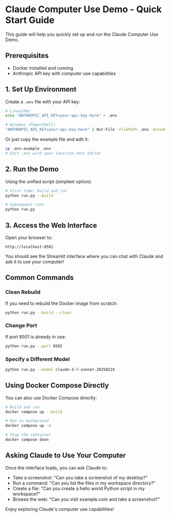 # Claude Computer Use Demo - Quick Start Guide

This guide will help you quickly set up and run the Claude Computer Use Demo.

## Prerequisites

- Docker installed and running
- Anthropic API key with computer use capabilities

## 1. Set Up Environment

Create a `.env` file with your API key:

```bash
# Linux/Mac
echo "ANTHROPIC_API_KEY=your-api-key-here" > .env

# Windows (PowerShell)
"ANTHROPIC_API_KEY=your-api-key-here" | Out-File -FilePath .env -Encoding utf8
```

Or just copy the example file and edit it:

```bash
cp .env.example .env
# Edit .env with your favorite text editor
```

## 2. Run the Demo

Using the unified script (simplest option):

```bash
# First time: build and run
python run.py --build

# Subsequent runs
python run.py
```

## 3. Access the Web Interface

Open your browser to:
```
http://localhost:8501
```

You should see the Streamlit interface where you can chat with Claude and ask it to use your computer!

## Common Commands

### Clean Rebuild

If you need to rebuild the Docker image from scratch:

```bash
python run.py --build --clean
```

### Change Port

If port 8501 is already in use:

```bash
python run.py --port 8502
```

### Specify a Different Model

```bash
python run.py --model claude-3-7-sonnet-20250219
```

## Using Docker Compose Directly

You can also use Docker Compose directly:

```bash
# Build and run
docker compose up --build

# Run in background
docker compose up -d

# Stop the container
docker compose down
```

## Asking Claude to Use Your Computer

Once the interface loads, you can ask Claude to:

- Take a screenshot: "Can you take a screenshot of my desktop?"
- Run a command: "Can you list the files in my workspace directory?"
- Create a file: "Can you create a hello world Python script in my workspace?"
- Browse the web: "Can you visit example.com and take a screenshot?"

Enjoy exploring Claude's computer use capabilities!